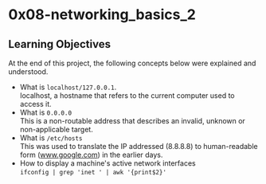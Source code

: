 # 0x08-networking_basics_2
## Learning Objectives
At the end of this project, the following concepts below were explained and understood.
- What is `localhost/127.0.0.1`.
<br> localhost, a hostname that refers to the current computer used to access it.
- What is `0.0.0.0`
<br> This is a non-routable address that describes an invalid, unknown or non-applicable target.
- What is `/etc/hosts`
<br> This was used to translate the IP addressed (8.8.8.8) to human-readable form (www.google.com) in the earlier days.
- How to display a machine's active network interfaces
<br> `ifconfig | grep 'inet ' | awk '{print$2}'`